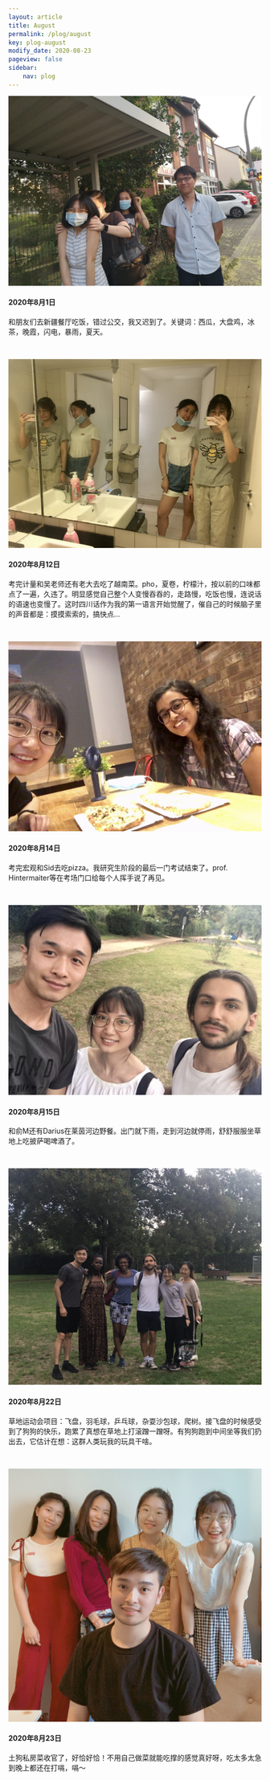 ```yaml
---
layout: article
title: August
permalink: /plog/august
key: plog-august
modify_date: 2020-08-23
pageview: false
sidebar:
    nav: plog
---
```




<!--more-->



<div class="card">
  <div class="card__image">
    <img class="image" src="https://github.com/Yuleii/Yuleii.github.io/raw/master/pictures/plog_pics/august/20200801.JPG"/>
  </div>
  <div class="card__content">
    <div class="card__header">
      <h4>2020年8月1日</h4>
    </div>
    <p>
      和朋友们去新疆餐厅吃饭，错过公交，我又迟到了。关键词：西瓜，大盘鸡，冰茶，晚霞，闪电，暴雨，夏天。
    </p>
  </div>
</div>

&nbsp;

<div class="card">
  <div class="card__image">
    <img class="image" src="https://github.com/Yuleii/Yuleii.github.io/raw/master/pictures/plog_pics/august/20200812.JPG"/>
  </div>
  <div class="card__content">
    <div class="card__header">
      <h4>2020年8月12日</h4>
    </div>
    <p>
      考完计量和吴老师还有老大去吃了越南菜。pho，夏卷，柠檬汁，按以前的口味都点了一遍，久违了。明显感觉自己整个人变慢吞吞的，走路慢，吃饭也慢，连说话的语速也变慢了。这时四川话作为我的第一语言开始觉醒了，催自己的时候脑子里的声音都是：摸摸索索的，搞快点...
    </p>
  </div>
</div>

&nbsp;

<div class="card">
  <div class="card__image">
    <img class="image" src="https://github.com/Yuleii/Yuleii.github.io/raw/master/pictures/plog_pics/august/20200814.JPG"/>
  </div>
  <div class="card__content">
    <div class="card__header">
      <h4>2020年8月14日</h4>
    </div>
    <p>
      考完宏观和Sid去吃pizza。我研究生阶段的最后一门考试结束了。prof. Hintermaiter等在考场门口给每个人挥手说了再见。
    </p>
  </div>
</div>

&nbsp;

<div class="card">
  <div class="card__image">
    <img class="image" src="https://github.com/Yuleii/Yuleii.github.io/raw/master/pictures/plog_pics/august/20200815.JPG"/>
  </div>
  <div class="card__content">
    <div class="card__header">
      <h4>2020年8月15日</h4>
    </div>
    <p>
      和俞M还有Darius在莱茵河边野餐。出门就下雨，走到河边就停雨，舒舒服服坐草地上吃披萨喝啤酒了。
    </p>
  </div>
</div>


&nbsp;

<div class="card">
  <div class="card__image">
    <img class="image" src="https://github.com/Yuleii/Yuleii.github.io/raw/master/pictures/plog_pics/august/20200822.JPG"/>
  </div>
  <div class="card__content">
    <div class="card__header">
      <h4>2020年8月22日</h4>
    </div>
    <p>
    草地运动会项目：飞盘，羽毛球，乒乓球，杂耍沙包球，爬树。接飞盘的时候感受到了狗狗的快乐，跑累了真想在草地上打滚蹭一蹭呀。有狗狗跑到中间坐等我们扔出去，它估计在想：这群人类玩我的玩具干啥。
    </p>
  </div>
</div>

&nbsp;

<div class="card">
  <div class="card__image">
    <img class="image" src="https://github.com/Yuleii/Yuleii.github.io/raw/master/pictures/plog_pics/august/20200823.JPG"/>
  </div>
  <div class="card__content">
    <div class="card__header">
      <h4>2020年8月23日</h4>
    </div>
    <p>
    土狗私房菜收官了，好恰好恰！不用自己做菜就能吃撑的感觉真好呀，吃太多太急到晚上都还在打嗝，嗝～
    </p>
  </div>
</div>
